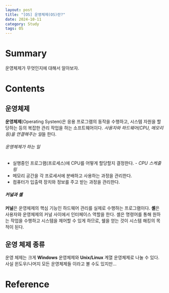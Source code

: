 ```yaml
---
layout: post
title: "[OS] 운영체제(OS)란?"
date: 2024-10-11
category: Study
tags: OS
---
```

# Summary

운영체제가 무엇인지에 대해서 알아보자.

# Contents

## 운영체제

**운영체제**(Operating System)은 응용 프로그램의 동작을 수행하고, 시스템 자원을 할당하는 등의 복잡한 관리 작업을 하는 소프트웨어이다. *사용자와 하드웨어(CPU, 메모리 등)을 연결해주는 일*을 한다.

###### 운영체제가 하는 일

- 실행중인 프로그램(프로세스)에 CPU를 어떻게 할당할지 결정한다. - _CPU 스케줄링_
- 메모리 공간을 각 프로세서에 분배하고 사용하는 과정을 관리한다.
- 컴퓨터가 입출력 장치와 정보를 주고 받는 과정을 관리한다.

##### 커널과 셸

**커널**은 운영체제의 핵심 기능인 하드웨어 관리를 실제로 수행하는 프로그램이다. **셸**은 사용자와 운영체제의 커널 사이에서 인터페이스 역할을 한다. 셸은 명령어를 통해 원하는 작업을 수행하고 시스템을 제어할 수 있게 하므로, 쉘을 얻는 것이 시스템 해킹의 목적이 된다.

## 운영 체제 종류

운영 체제는 크게 **Windows** 운영체제와 **Unix/Linux** 계열 운영체제로 나눌 수 있다.
사실 윈도우/나머지 모든 운영체제들 이라고 볼 수도 있지만...

# Reference
